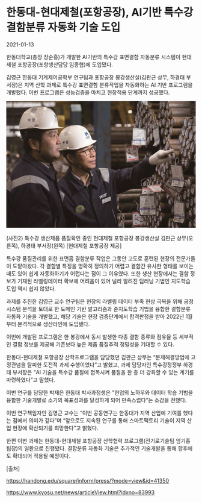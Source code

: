 # 한동대-현대제철(포항공장), AI기반 특수강 결함분류 자동화 기술 도입

2021-01-13



한동대학교(총장 장순흥)가 개발한 AI기반의 특수강 표면결함 자동분류 시스템이 현대제철 포항공장(포항생산담당 임종협)에 도입됐다. 

김영근 한동대 기계제어공학부 연구팀과 포항공장 봉강생산실(김판근 상무, 하경태 부서장)은 지역 산학 과제로 특수강 표면결함 분류작업을 자동화하는 AI 기반 프로그램을 개발했다. 이번 프로그램은 성능검증을 마치고 현장적용 단계까지 성공했다.



 

![(사진2) 특수강 생산제품 품질확인 중인 현대제철 포항공장 봉강생산실 김판근 상무(오른쪽), 하경태 부서장(왼쪽) [현대제철 포항공장 제공]](./images/ainews-pics.jpg)

(사진2) 특수강 생산제품 품질확인 중인 현대제철 포항공장 봉강생산실 김판근 상무(오른쪽), 하경태 부서장(왼쪽) [현대제철 포항공장 제공]

 

 

특수강 품질관리를 위한 표면흠 결함분류 작업은 그동안 고도로 훈련된 현장의 전문가들이 도맡아왔다. 각 결함별 특징을 명확히 정의하기 어렵고 결함간 유사한 형태를 보이는 때도 있어 쉽게 자동화하기가 어렵다는 점이 그 이유였다. 또한 생산 현장에서는 결함 정보가 기재된 라벨링데이터 확보에 어려움이 있어 널리 알려진 딥러닝 기법인 지도학습 도입 역시 쉽지 않았다.

 

과제를 추진한 김영근 교수 연구팀은 현장의 라벨링 데이터 부족 현상 극복을 위해 공정 시스템 분석을 토대로 한 도메인 기반 알고리즘과 준지도학습 기법을 융합한 결함분류 자동화 기술을 개발했고, 해당 기술은 현장 검증단계에서 합격판정을 받아 2022년 1월부터 본격적으로 생산라인에 도입됐다.

 

이번에 개발된 프로그램은 한 봉강에서 동시 발생한 다종 결함 종류와 점유율 등 세부적인 결함 정보를 제공해 기존보다 높은 제품 품질추적 정밀성을 기대할 수 있다.

 

한동대-현대제철 포항공장 산학프로그램을 담당했던 김판근 상무는 “문제해결방법에 고정관념을 탈피한 도전적 과제 수행이었다”고 밝혔고, 과제 담당자인 특수강정정부 하경태 부서장은 "Al 기술을 특수강 품질에 접목시켜 품질을 한 층 더 강화할 수 있는 계기를 마련하였다”고 말했다.

 

이번 연구를 담당한 박재은 한동대 박사과정생은 "현업의 노하우와 데이터 학습 기법을 융합한 기술개발로 소기의 목표성과를 달성하게 되어 만족스럽다”는 소감을 전했다.

 

이번 연구책임자인 김영근 교수는 “이번 공동연구는 한동대가 지역 산업에 기여를 했다는 점에서 의미가 깊다”며 “앞으로도 지속된 연구를 통해 스마트팩토리 기술이 지역 산업 현장에 확산되기를 희망한다”고 밝혔다.

 

한편 이번 과제는 한동대-현대제철 포항공장 산학협력 프로그램(전기로기술팀 엄기홍 팀장)의 일환으로 진행됐다. 결함분류 자동화 기술은 추가적인 기술개발을 통해 향후에도 확대되어 적용될 예정이다.

[출처]

https://handong.edu/square/inform/press/?mode=view&id=41350

https://www.kyosu.net/news/articleView.html?idxno=83993

